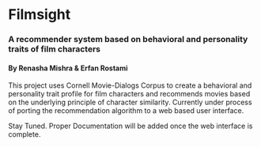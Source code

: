 # Filmsight
### A recommender system based on behavioral and personality traits of film characters
#### By Renasha Mishra & Erfan Rostami 

This project uses Cornell Movie-Dialogs Corpus to create a behavioral and personality trait profile for film characters and recommends movies based on the underlying principle of character similarity. Currently under process of porting the recommendation algorithm to a web based user interface. 

Stay Tuned. Proper Documentation will be added once the web interface is complete. 
